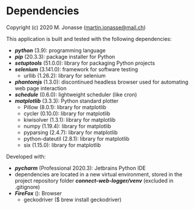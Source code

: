 # Dependencies
Copyright (c) 2020 M. Jonasse (martin.jonasse@mail.ch)

This application is built and tested with the following dependencies:

- ***python*** (3.9): programming language
- ***pip*** (20.3.3): package installer for Python
- ***setuptools*** (51.0.0): library for packaging Python projects
- ***selenium*** (3.141.0): framework for software testing
  - urllib (1.26.2): library for selenium
- ***phantomjs*** (1.3.0): discontinued headless browser used for automating web page interaction
- ***schedule*** (0.6.0): lightweight scheduler (like cron)
- ***matplotlib*** (3.3.3): Python standard plotter
  - Pillow (8.0.1): library for matplotlib
  - cycler (0.10.0): library for matplotlib
  - kiwisolver (1.3.1): library for matplotlib
  - numpy (1.19.4): library for matplotlib
  - pyparsing (2.4.7): library for matplotlib
  - python-dateutil (2.8.1): library for matplotlib
  - six (1.15.0): library for matplotlib

Developed with:

- ***pycharm*** (Professional 2020.3): Jetbrains Python IDE 
- dependencies are located in a new virtual environment, stored in the project repository folder ***connect-web-logger/venv*** (excluded in .gitignore)
- ***FireFox*** (): Browser 
  - geckodriver ($ brew install geckodriver)
